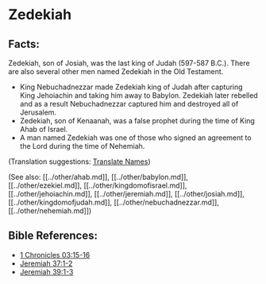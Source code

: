 # Zedekiah #

## Facts: ##

Zedekiah, son of Josiah, was the last king of Judah (597-587 B.C.). There are also several other men named Zedekiah in the Old Testament.

* King Nebuchadnezzar made Zedekiah king of Judah after capturing King Jehoiachin and taking him away to Babylon. Zedekiah later rebelled and as a result Nebuchadnezzar captured him and destroyed all of Jerusalem.
* Zedekiah, son of Kenaanah, was a false prophet during the time of King Ahab of Israel.
* A man named Zedekiah was one of those who signed an agreement to the Lord during the time of Nehemiah.

(Translation suggestions: [Translate Names](en/ta-vol1/translate/man/translate-names))

(See also: [[../other/ahab.md]], [[../other/babylon.md]], [[../other/ezekiel.md]], [[../other/kingdomofisrael.md]], [[../other/jehoiachin.md]], [[../other/jeremiah.md]], [[../other/josiah.md]], [[../other/kingdomofjudah.md]], [[../other/nebuchadnezzar.md]], [[../other/nehemiah.md]])

## Bible References: ##

* [1 Chronicles 03:15-16](en/tn/1ch/help/03/15)
* [Jeremiah 37:1-2](en/tn/jer/help/37/01)
* [Jeremiah 39:1-3](en/tn/jer/help/39/01)